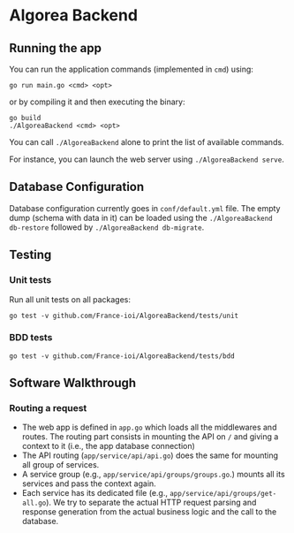 # Algorea Backend

## Running the app

You can run the application commands (implemented in `cmd`) using:
```
go run main.go <cmd> <opt>
```
or by compiling it and then executing the binary:
```
go build
./AlgoreaBackend <cmd> <opt>
```

You can call `./AlgoreaBackend` alone to print the list of available commands.

For instance, you can launch the web server using `./AlgoreaBackend serve`.

## Database Configuration

Database configuration currently goes in `conf/default.yml` file.
The empty dump (schema with data in it) can be loaded using the `./AlgoreaBackend db-restore` followed by `./AlgoreaBackend db-migrate`.

## Testing

### Unit tests
Run all unit tests on all packages:
```
go test -v github.com/France-ioi/AlgoreaBackend/tests/unit
```

### BDD tests

```
go test -v github.com/France-ioi/AlgoreaBackend/tests/bdd
```


## Software Walkthrough

### Routing a request

* The web app is defined in `app.go` which loads all the middlewares and routes. The routing part consists in mounting the API on `/` and giving a context to it (i.e., the app database connection)
* The API routing (`app/service/api/api.go`) does the same for mounting all group of services.
* A service group (e.g., `app/service/api/groups/groups.go`.) mounts all its services and pass the context again.
* Each service has its dedicated file (e.g., `app/service/api/groups/get-all.go`). We try to separate the actual HTTP request parsing and response generation from the actual business logic and the call to the database.

